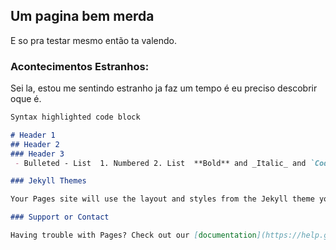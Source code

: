## Um pagina bem merda
E so pra testar mesmo então ta valendo.

### Acontecimentos Estranhos:

Sei la, estou me sentindo estranho ja faz um tempo é eu preciso descobrir oque é.

```markdown
Syntax highlighted code block

# Header 1
## Header 2
### Header 3
 - Bulleted - List  1. Numbered 2. List  **Bold** and _Italic_ and `Code` text  [Link](url) and ![Image](src) ```  For more details see [GitHub Flavored Markdown](https://guides.github.com/features/mastering-markdown/).

### Jekyll Themes

Your Pages site will use the layout and styles from the Jekyll theme you have selected in your [repository settings](https://github.com/LuizFelippeSilvaFagundes/luizfelippe.github.io/settings). The name of this theme is saved in the Jekyll `_config.yml` configuration file.

### Support or Contact

Having trouble with Pages? Check out our [documentation](https://help.github.com/categories/github-pages-basics/) or [contact support](https://github.com/contact) and we’ll help you sort it out.
